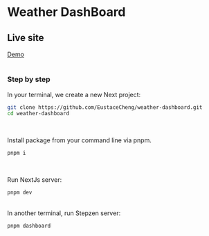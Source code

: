 # Weather DashBoard

## Live site

[Demo](https://weather-dashboard-eustacecheng.vercel.app)

#

### Step by step

In your terminal, we create a new Next project:

```bash
git clone https://github.com/EustaceCheng/weather-dashboard.git
cd weather-dashboard
```

<br>

Install package from your command line via pnpm.

```bash
pnpm i
```

<br>

Run NextJs server:

```bash
pnpm dev
```

<br>
In another terminal, run Stepzen server:

```bash
pnpm dashboard
```
